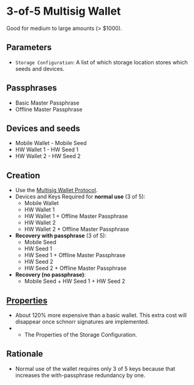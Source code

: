 # 3-of-5 Multisig Wallet

Good for medium to large amounts (> $1000).

## Parameters

* `Storage Configuration`: A list of which storage location stores which seeds and devices.

## Passphrases

* Basic Master Passphrase
* Offline Master Passphrase

## Devices and seeds

* Mobile Wallet - Mobile Seed
* HW Wallet 1 - HW Seed 1
* HW Wallet 2 - HW Seed 2

## Creation

* Use the [Multisig Wallet Protocol](walletProtocols/Multisig-Wallet-Protocol.md).
* Devices and Keys Required for **normal use** (3 of 5):
  * Mobile Wallet
  * HW Wallet 1
  * HW Wallet 1 + Offline Master Passphrase
  * HW Wallet 2
  * HW Wallet 2 + Offline Master Passphrase
* **Recovery with passphrase** (3 of 5):
  * Mobile Seed
  * HW Seed 1
  * HW Seed 1 + Offline Master Passphrase
  * HW Seed 2
  * HW Seed 2 + Offline Master Passphrase
* **Recovery (no passphrase)**:
  * Mobile Seed + HW Seed 1 + HW Seed 2

## [Properties](../misc/propertiesKey.md)

* About 120% more expensive than a basic wallet. This extra cost will disappear once schnorr signatures are implemented.
* + The Properties of the Storage Configuration.

## Rationale

* Normal use of the wallet requires only 3 of 5 keys because that increases the with-passphrase redundancy by one.

